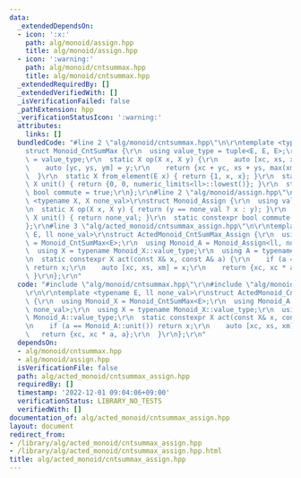 ```yaml
---
data:
  _extendedDependsOn:
  - icon: ':x:'
    path: alg/monoid/assign.hpp
    title: alg/monoid/assign.hpp
  - icon: ':warning:'
    path: alg/monoid/cntsummax.hpp
    title: alg/monoid/cntsummax.hpp
  _extendedRequiredBy: []
  _extendedVerifiedWith: []
  _isVerificationFailed: false
  _pathExtension: hpp
  _verificationStatusIcon: ':warning:'
  attributes:
    links: []
  bundledCode: "#line 2 \"alg/monoid/cntsummax.hpp\"\n\r\ntemplate <typename E>\r\n\
    struct Monoid_CntSumMax {\r\n  using value_type = tuple<E, E, E>;\r\n  using X\
    \ = value_type;\r\n  static X op(X x, X y) {\r\n    auto [xc, xs, xm] = x;\r\n\
    \    auto [yc, ys, ym] = y;\r\n    return {xc + yc, xs + ys, max(xm, ym)};\r\n\
    \  }\r\n  static X from_element(E x) { return {1, x, x}; }\r\n  static constexpr\
    \ X unit() { return {0, 0, numeric_limits<ll>::lowest()}; }\r\n  static constexpr\
    \ bool commute = true;\r\n};\r\n#line 2 \"alg/monoid/assign.hpp\"\n\r\ntemplate\
    \ <typename X, X none_val>\r\nstruct Monoid_Assign {\r\n  using value_type = X;\r\
    \n  static X op(X x, X y) { return (y == none_val ? x : y); }\r\n  static constexpr\
    \ X unit() { return none_val; }\r\n  static constexpr bool commute = false;\r\n\
    };\r\n#line 3 \"alg/acted_monoid/cntsummax_assign.hpp\"\n\r\ntemplate <typename\
    \ E, ll none_val>\r\nstruct ActedMonoid_CntSumMax_Assign {\r\n  using Monoid_X\
    \ = Monoid_CntSumMax<E>;\r\n  using Monoid_A = Monoid_Assign<ll, none_val>;\r\n\
    \  using X = typename Monoid_X::value_type;\r\n  using A = typename Monoid_A::value_type;\r\
    \n  static constexpr X act(const X& x, const A& a) {\r\n    if (a == Monoid_A::unit())\
    \ return x;\r\n    auto [xc, xs, xm] = x;\r\n    return {xc, xc * a, a};\r\n \
    \ }\r\n};\r\n"
  code: "#include \"alg/monoid/cntsummax.hpp\"\r\n#include \"alg/monoid/assign.hpp\"\
    \r\n\r\ntemplate <typename E, ll none_val>\r\nstruct ActedMonoid_CntSumMax_Assign\
    \ {\r\n  using Monoid_X = Monoid_CntSumMax<E>;\r\n  using Monoid_A = Monoid_Assign<ll,\
    \ none_val>;\r\n  using X = typename Monoid_X::value_type;\r\n  using A = typename\
    \ Monoid_A::value_type;\r\n  static constexpr X act(const X& x, const A& a) {\r\
    \n    if (a == Monoid_A::unit()) return x;\r\n    auto [xc, xs, xm] = x;\r\n \
    \   return {xc, xc * a, a};\r\n  }\r\n};\r\n"
  dependsOn:
  - alg/monoid/cntsummax.hpp
  - alg/monoid/assign.hpp
  isVerificationFile: false
  path: alg/acted_monoid/cntsummax_assign.hpp
  requiredBy: []
  timestamp: '2022-12-01 09:04:06+09:00'
  verificationStatus: LIBRARY_NO_TESTS
  verifiedWith: []
documentation_of: alg/acted_monoid/cntsummax_assign.hpp
layout: document
redirect_from:
- /library/alg/acted_monoid/cntsummax_assign.hpp
- /library/alg/acted_monoid/cntsummax_assign.hpp.html
title: alg/acted_monoid/cntsummax_assign.hpp
---
```

